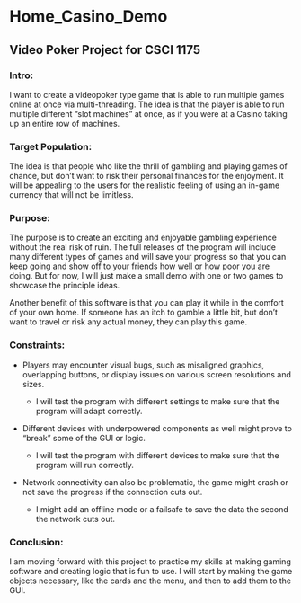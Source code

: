 # Home_Casino_Demo

## Video Poker Project for CSCI 1175

### Intro:

I want to create a videopoker type game that is able to run multiple games online at once via multi-threading. The idea is that the player is able to run multiple different “slot machines” at once, as if you were at a Casino taking up an entire row of machines.

### Target Population:

The idea is that people who like the thrill of gambling and playing games of chance, but don’t want to risk their personal finances for the enjoyment. It will be appealing to the users for the realistic feeling of using an in-game currency that will not be limitless.

### Purpose:

The purpose is to create an exciting and enjoyable gambling experience without the real risk of ruin. The full releases of the program will include many different types of games and will save your progress so that you can keep going and show off to your friends how well or how poor you are doing. But for now, I will just make a small demo with one or two games to showcase the principle ideas.

Another benefit of this software is that you can play it while in the comfort of your own home. If someone has an itch to gamble a little bit, but don’t want to travel or risk any actual money, they can play this game.

### Constraints:

* Players may encounter visual bugs, such as misaligned graphics, overlapping buttons, or display issues on various screen resolutions and sizes.
  - I will test the program with different settings to make sure that the program will adapt correctly.

* Different devices with underpowered components as well might prove to “break” some of the GUI or logic.
  - I will test the program with different devices to make sure that the program will run correctly.

* Network connectivity can also be problematic, the game might crash or not save the progress if the connection cuts out.
  - I might add an offline mode or a failsafe to save the data the second the network cuts out.

### Conclusion:

I am moving forward with this project to practice my skills at making gaming software and creating logic that is fun to use. I will start by making the game objects necessary, like the cards and the menu, and then to add them to the GUI.

